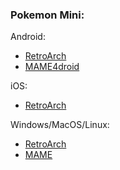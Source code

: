 ### Pokemon Mini:

Android:
- [RetroArch](https://www.retroarch.com/?page=platforms)
- [MAME4droid](https://play.google.com/store/apps/details?id=com.seleuco.mame4droid&hl=en_CA)

iOS:
- [RetroArch](https://apps.apple.com/ca/app/retroarch/id6499539433)

Windows/MacOS/Linux:
- [RetroArch](https://www.retroarch.com/?page=platforms)
- [MAME](https://www.mamedev.org/release.html)
